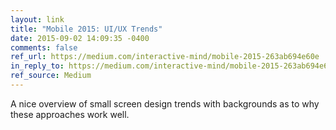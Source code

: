 ```yaml
---
layout: link
title: "Mobile 2015: UI/UX Trends"
date: 2015-09-02 14:09:35 -0400
comments: false
ref_url: https://medium.com/interactive-mind/mobile-2015-263ab694e60e
in_reply_to: https://medium.com/interactive-mind/mobile-2015-263ab694e60e
ref_source: Medium
---
```


A nice overview of small screen design trends with backgrounds as to why these approaches work well.